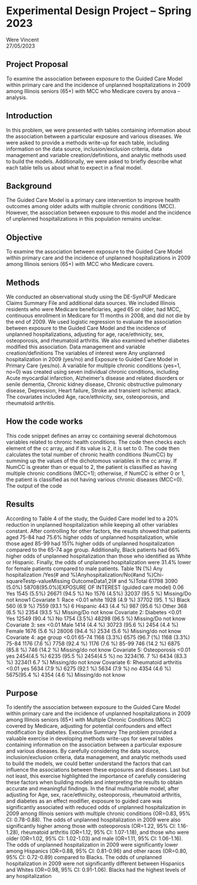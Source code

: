 
# Experimental Design Project – Spring 2023
Were Vincent</br>
27/05/2023</br>


## Project Proposal
To examine the association between exposure to the Guided Care Model</br>
within primary care and the incidence of unplanned hospitalizations in 2009 among
Illinois seniors (65+) with MCC who Medicare covers by anova – analysis. 
## Introduction
In this problem, we were presented with tables containing information about
the association between a particular exposure and various diseases. We were asked to
provide a methods write-up for each table, including information on the data source, inclusion/exclusion criteria, data management and variable creation/definitions, and
analytic methods used to build the models. Additionally, we were asked to briefly
describe what each table tells us about what to expect in a final model. 

## Background
The Guided Care Model is a primary care intervention to improve health
outcomes among older adults with multiple chronic conditions (MCC). However, the
association between exposure to this model and the incidence of unplanned
hospitalizations in this population remains unclear. 

## Objective
To examine the association between exposure to the Guided Care Model
within primary care and the incidence of unplanned hospitalizations in 2009 among
Illinois seniors (65+) with MCC who Medicare covers. 

## Methods
We conducted an observational study using the DE-SynPUF Medicare Claims
Summary File and additional data sources. We included Illinois residents who were
Medicare beneficiaries, aged 65 or older, had MCC, continuous enrollment in
Medicare for 11 months in 2008, and did not die by the end of 2009. We used logistic regression to evaluate the association between exposure to the Guided Care Model
and the incidence of unplanned hospitalizations, adjusting for age, race/ethnicity, sex, osteoporosis, and rheumatoid arthritis. We also examined whether diabetes modified
this association. Data management and variable creation/definitions
The variables of interest were Any unplanned hospitalization in 2009 (yes/no)
and Exposure to Guided Care Model in Primary Care (yes/no). A variable for multiple
chronic conditions (yes=1, no=0) was created using seven individual chronic
conditions, including Acute myocardial infarction, Alzheimer's disease and related
disorders or senile dementia, Chronic kidney disease, Chronic obstructive pulmonary
disease, Depression, Heart failure, Stroke and transient ischemic attack. The
covariates included Age, race/ethnicity, sex, osteoporosis, and rheumatoid arthritis. 

## How the code works
This code snippet defines an array cc containing several dichotomous
variables related to chronic health conditions. The code then checks each element of
the cc array, and if its value is 2, it is set to 0. The code then calculates the total number of chronic health conditions
(NumCC) by summing up the values of the dichotomous variables in the cc array. If
NumCC is greater than or equal to 2, the patient is classified as having multiple
chronic conditions (MCC=1); otherwise, if NumCC is either 0 or 1, the patient is
classified as not having various chronic diseases (MCC=0). The output of the code

## Results
According to Table 4 of the study, the Guided Care model led to a 20%
reduction in unplanned hospitalization while keeping all other variables constant. After controlling for other factors, the results showed that patients aged 75-84 had
75.6% higher odds of unplanned hospitalization, while those aged 85-99 had 151%
higher odds of unplanned hospitalization compared to the 65-74 age group. Additionally, Black patients had 66% higher odds of
unplanned hospitalization than those who identified as White or Hispanic. Finally, the
odds of unplanned hospitalization were 31.4% lower for female patients compared to
male patients. Table 1N (%) Any hospitalization /Yes(# and %)Anyhospitalization/No(#and %)Chi- squareTestp-valueMissing OutcomeData1,2(# and %)Total 61798 3090 (5.0%) 58708(95.0%)EXPOSURE
OF
INTEREST
(guided care
model)
0.06
Yes 1545 (5.5%) 26671
(94.5 %)
No 1576 (4.5%) 32037
(95.5 %)
Missing/Do not
know1
Covariate 1:
Race
<0.01
white
1928
(4.9 %)
37702
(95. 1 %)
Black
560 (6.9 %) 7559
(93.1 %)
6
Hispanic
443 (4.4 %) 987
(95.6 %)
Other
368 (6.5 %) 2354
(93.5 %)
Missing/Do not
know
Covariate 2:
Diabetes
<0.01
Yes
12549
(90.4 %)
No
1754 (3.5%) 48298
(96.5 %)
Missing/Do not
know
Covariate 3:
sex
<0.01
Male
1414
(4.4 %)
30723
(95.6 %)
2454
(4.4 %)
Female
1676
(5.6 %)
28006
(94.4 %)
2534
(5.6 %)
Missing/do not
know
Covariate 4:
age group
<0.01
65-74 1168
(3.3%)
6575 (96.7
(%)
1168
(3.3%)
75-84 1176
(7.6 %)
7758
(92.4 %)
1176
(7.6 %)
85-99 746
(14.2 %)
6875
(85.8 %)
746
(14.2 %)
Missing/do not
know
Covariate 5:
Osteoporosis
<0.01
yes 2454(4.5
%)
6235
(95.5 %)
2454(4.5
%)
no 3234(16. 7 %)
6434
(83.3 %)
3234(1
6.7 %)
Missing/do not
know
Covariate 6:
Rheumatoid
arthritis
<0.01
yes 5634
(7.9 %)
6275
(92.1 %)
5634
(7.9 %)
no 4354
(4.6 %)
5675(95.4
%)
4354
(4.6 %)
Missing/do not
know

## Purpose
To identify the association between exposure to the Guided Care Model within
primary care and the incidence of unplanned hospitalizations in 2009 among Illinois
seniors (65+) with Multiple Chronic Conditions (MCC) covered by Medicare, adjusting for potential confounders and effect modification by diabetes. Executive Summary
The problem provided a valuable exercise in developing methods write-ups for
several tables containing information on the association between a particular exposure
and various diseases. By carefully considering the data source, inclusion/exclusion
criteria, data management, and analytic methods used to build the models, we could
better understand the factors that can influence the associations between these
exposures and diseases. Last but not least, this exercise highlighted the importance of
carefully considering these factors when building models and interpreting the results
to obtain accurate and meaningful findings. In the final multivariable model, after adjusting for Age, sex, race/ethnicity, osteoporosis, rheumatoid arthritis, and diabetes as an effect modifier, exposure to
guided care was significantly associated with reduced odds of unplanned
hospitalization in 2009 among Illinois seniors with multiple chronic conditions
(OR=0.83, 95% CI: 0.78-0.88). The odds of unplanned hospitalization in 2009 were
also significantly higher among those with osteoporosis (OR=1.22, 95% CI: 1.16- 1.28), rheumatoid arthritis (OR=1.12, 95% CI: 1.07-1.18), and those who were older
(OR=1.02, 95% CI: 1.02-1.03) and male (OR=1.11, 95% CI: 1.06-1.16). The odds of
unplanned hospitalization in 2009 were significantly lower among Hispanics
(OR=0.88, 95% CI: 0.81-0.96) and other races (OR=0.80, 95% CI: 0.72-0.89)
compared to Blacks. The odds of unplanned hospitalization in 2009 were not significantly different between Hispanics and Whites (OR=0.98, 95% CI: 0.91-1.06). Blacks had the highest levels of any hospitalization
